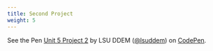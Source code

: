 ```yaml
---
title: Second Project
weight: 5
---
```

<p data-height="600" data-theme-id="33744" data-slug-hash="MBMXmz" data-default-tab="js,result" data-user="lsuddem" data-pen-title="Unit 5 Project 2" data-editable="true" class="codepen">See the Pen <a href="https://codepen.io/lsuddem/pen/MBMXmz/">Unit 5 Project 2</a> by LSU DDEM (<a href="https://codepen.io/lsuddem">@lsuddem</a>) on <a href="https://codepen.io">CodePen</a>.</p>
<script async src="https://static.codepen.io/assets/embed/ei.js"></script>